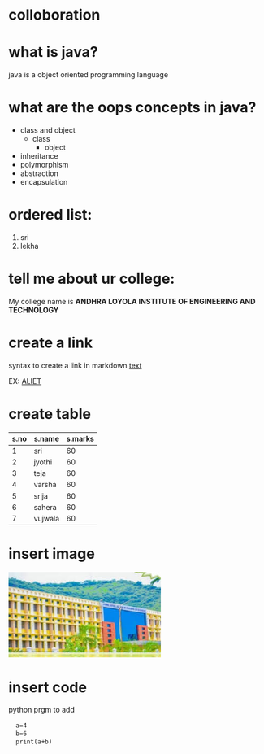 
# colloboration


# what is java?
java is a object oriented  programming language


# what are the oops concepts in java?
* class and object
  * class
    * object
* inheritance
* polymorphism
* abstraction
* encapsulation



# ordered list:
1. sri
2. lekha


# tell me about ur college:
My college name is **ANDHRA LOYOLA INSTITUTE OF ENGINEERING AND TECHNOLOGY**


# create a link
syntax to create a link in markdown [text](url)

EX: [ALIET](https://www.aliet.com)

# create table

s.no|s.name|s.marks
----|------|------|
1|sri|60
2|jyothi|60
3|teja|60
4|varsha|60
5|srija|60
6|sahera|60
7|vujwala|60

# insert image
![img not found](images.jpeg)

# insert code
python prgm to add

      a=4
      b=6
      print(a+b)
